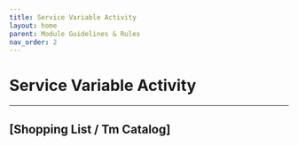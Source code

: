 ```yaml
---
title: Service Variable Activity
layout: home
parent: Module Guidelines & Rules
nav_order: 2
---
```


# Service Variable Activity
___

## [Shopping List / Tm Catalog]
